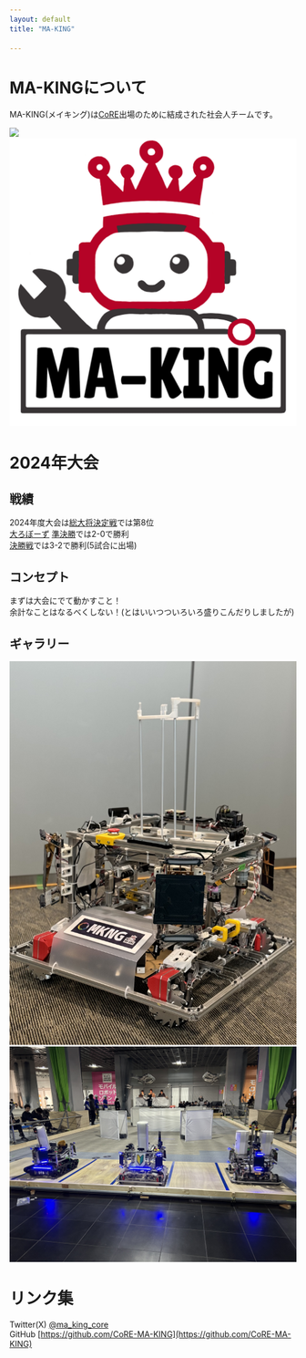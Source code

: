 ```yaml
---
layout: default
title: "MA-KING"

---
```

<link rel="icon" href="/favicon.ico" type="image/x-icon">

# MA-KINGについて

MA-KING(メイキング)は[CoRE](https://core.scramble-robot.org/)出場のために結成された社会人チームです。  

![](img/2024/machine2024.gif)  
![](img/ma_king_logo.jpg)


# 2024年大会
## 戦績
2024年度大会は[総大将決定戦](https://www.youtube.com/live/vzNiVW0RnFI?si=99GYdgR8uguHoofI)では第8位  
[大ろぼーず](https://core.scramble-robot.org/player_team/dairobos/)
[準決勝](https://www.youtube.com/live/S1zGDQoMSXo?si=l3i_r7DlhmGuDFUf)では2-0で勝利  
[決勝戦](https://www.youtube.com/live/UWSe1TFjZzk?si=oNLwdvn6uPN005K1)では3-2で勝利(5試合に出場)  

## コンセプト
まずは大会にでて動かすこと！  
余計なことはなるべくしない！(とはいいつついろいろ盛りこんだりしましたが)

## ギャラリー
![](img/2024/pic1.jpg)  
![](img/2024/pic2.JPG)  


# リンク集
Twitter(X) [@ma_king_core](https://twitter.com/ma_king_core)  
GitHub [https://github.com/CoRE-MA-KING](https://github.com/CoRE-MA-KING)

